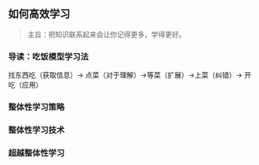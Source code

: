## 如何高效学习

> 主旨：把知识联系起来会让你记得更多，学得更好。

### 导读：吃饭模型学习法


找东西吃（获取信息）-> 点菜（对于理解）->等菜（扩展）->上菜（纠错）-> 开吃（应用）

### 整体性学习策略

### 整体性学习技术

### 超越整体性学习
